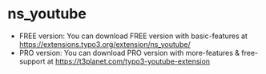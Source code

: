 # ns_youtube

- FREE version: You can download FREE version with basic-features at https://extensions.typo3.org/extension/ns_youtube/
- PRO version: You can download PRO version with more-features & free-support at https://t3planet.com/typo3-youtube-extension
